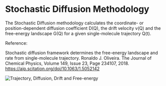 # Stochastic Diffusion Methodology
The Stochastic Diffusion methodology calculates the coordinate- or position-dependent diffusion coefficient D(Q), the drift velocity v(Q) and the free-energy landscape G(Q) for a given single-molecule trajectory Q(t).

Reference:

Stochastic diffusion framework determines the free-energy landscape and rate from single-molecule trajectory. Ronaldo J. Oliveira. The Journal of Chemical Physics, Volume 149, Issue 23, Page 234107, 2018. 
https://aip.scitation.org/doi/10.1063/1.5052142

![Trajectory, Diffusion, Drift and Free-energy](https://github.com/ronaldolab/stochastic_diffusion/blob/master/Dvf.png)

